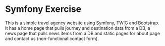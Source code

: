 # Symfony Exercise

This is a simple travel agency website using Symfony, TWIG and Bootstrap. It has a home page that pulls journey and destination data from a DB, a news page that pulls news items from a DB and static pages for about page and contact us (non-functional contact form).

